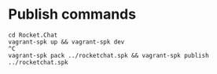 # Publish commands

```
cd Rocket.Chat
vagrant-spk up && vagrant-spk dev
^C
vagrant-spk pack ../rocketchat.spk && vagrant-spk publish ../rocketchat.spk
```
